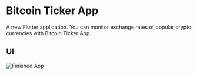 # Bitcoin Ticker App

A new Flutter application. You can monitor exchange rates of popular crypto currencies with Bitcoin Ticker App.

## UI

![Finished App](https://github.com/MustafaSarikaya/Images/blob/main/Bitcoin-Ticker-App-Demo.gif)
